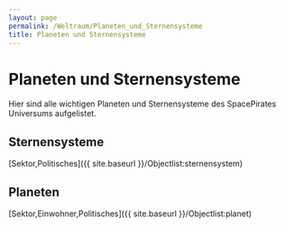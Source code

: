 ```yaml
---
layout: page
permalink: /Weltraum/Planeten_und_Sternensysteme
title: Planeten und Sternensysteme
---
```



# Planeten und Sternensysteme


Hier sind alle wichtigen Planeten und Sternensysteme des SpacePirates Universums aufgelistet.

## Sternensysteme

[Sektor,Politisches]({{ site.baseurl }}/Objectlist:sternensystem)



## Planeten

[Sektor,Einwohner,Politisches]({{ site.baseurl }}/Objectlist:planet)



